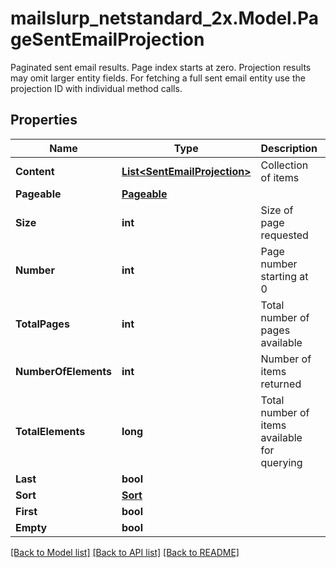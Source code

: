 # mailslurp_netstandard_2x.Model.PageSentEmailProjection
Paginated sent email results. Page index starts at zero. Projection results may omit larger entity fields. For fetching a full sent email entity use the projection ID with individual method calls.

## Properties

Name | Type | Description | Notes
------------ | ------------- | ------------- | -------------
**Content** | [**List&lt;SentEmailProjection&gt;**](SentEmailProjection) | Collection of items | [optional] 
**Pageable** | [**Pageable**](Pageable) |  | [optional] 
**Size** | **int** | Size of page requested | [optional] 
**Number** | **int** | Page number starting at 0 | [optional] 
**TotalPages** | **int** | Total number of pages available | [optional] 
**NumberOfElements** | **int** | Number of items returned | [optional] 
**TotalElements** | **long** | Total number of items available for querying | [optional] 
**Last** | **bool** |  | [optional] 
**Sort** | [**Sort**](Sort) |  | [optional] 
**First** | **bool** |  | [optional] 
**Empty** | **bool** |  | [optional] 

[[Back to Model list]](../README#documentation-for-models) [[Back to API list]](../README#documentation-for-api-endpoints) [[Back to README]](../README)

